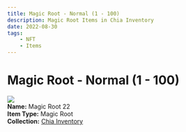 ```yaml
---
title: Magic Root - Normal (1 - 100)
description: Magic Root Items in Chia Inventory
date: 2022-08-30
tags:
    - NFT
    - Items
---
```


# Magic Root - Normal (1 - 100)
<div class="item_thumbnail">
<img loading="lazy" src="https://g3besa3udzok3iz4dbboefkpzxwny462bwqf4oasrbmmenz3aa.arweave.net/NsJJA3QeXK2jPBhC4hVPzezcc9oNoF44EohYwjc7-AM"><br/>
<div><strong>Name:</strong> Magic Root 22</div>
<div><strong>Item Type:</strong> Magic Root</div>
<div><strong>Collection:</strong> <a href="https://www.spacescan.io/xch/nft/collection/col16fpva26fhdjp2echs3cr7c30gzl7qe67hu9grtsjcqldz354asjsyzp6wx">Chia Inventory</a></div>
</div>

